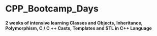 # CPP_Bootcamp_Days
#### 2 weeks of intensive learning Classes and Objects, Inheritance, Polymorphism, C / C ++ Casts, Templates and STL in C++ Language
